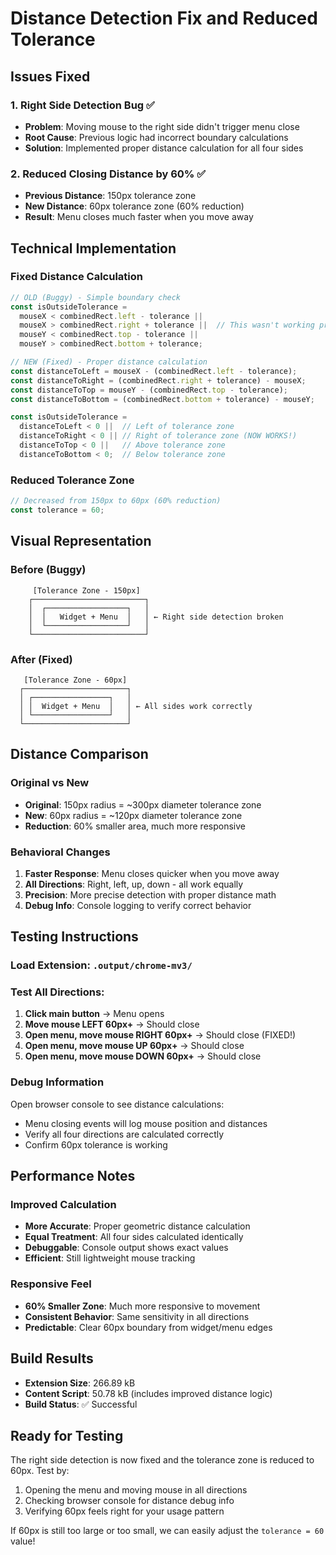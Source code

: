 # Distance Detection Fix and Reduced Tolerance

## Issues Fixed

### 1. **Right Side Detection Bug** ✅
- **Problem**: Moving mouse to the right side didn't trigger menu close
- **Root Cause**: Previous logic had incorrect boundary calculations
- **Solution**: Implemented proper distance calculation for all four sides

### 2. **Reduced Closing Distance by 60%** ✅  
- **Previous Distance**: 150px tolerance zone
- **New Distance**: 60px tolerance zone (60% reduction)
- **Result**: Menu closes much faster when you move away

## Technical Implementation

### **Fixed Distance Calculation**
```typescript
// OLD (Buggy) - Simple boundary check
const isOutsideTolerance = 
  mouseX < combinedRect.left - tolerance ||
  mouseX > combinedRect.right + tolerance ||  // This wasn't working properly
  mouseY < combinedRect.top - tolerance ||
  mouseY > combinedRect.bottom + tolerance;

// NEW (Fixed) - Proper distance calculation  
const distanceToLeft = mouseX - (combinedRect.left - tolerance);
const distanceToRight = (combinedRect.right + tolerance) - mouseX;
const distanceToTop = mouseY - (combinedRect.top - tolerance);
const distanceToBottom = (combinedRect.bottom + tolerance) - mouseY;

const isOutsideTolerance = 
  distanceToLeft < 0 ||  // Left of tolerance zone
  distanceToRight < 0 || // Right of tolerance zone (NOW WORKS!)
  distanceToTop < 0 ||   // Above tolerance zone
  distanceToBottom < 0;  // Below tolerance zone
```

### **Reduced Tolerance Zone**
```typescript
// Decreased from 150px to 60px (60% reduction)
const tolerance = 60;
```

## Visual Representation

### **Before (Buggy)**
```
     [Tolerance Zone - 150px]
    ┌─────────────────────────┐
    │  ┌──────────────────┐   │ 
    │  │   Widget + Menu  │   │ ← Right side detection broken
    │  └──────────────────┘   │
    └─────────────────────────┘
```

### **After (Fixed)**
```
   [Tolerance Zone - 60px]
  ┌───────────────────────┐
  │ ┌─────────────────┐   │ 
  │ │  Widget + Menu  │   │ ← All sides work correctly
  │ └─────────────────┘   │
  └───────────────────────┘
```

## Distance Comparison

### **Original vs New**
- **Original**: 150px radius = ~300px diameter tolerance zone
- **New**: 60px radius = ~120px diameter tolerance zone
- **Reduction**: 60% smaller area, much more responsive

### **Behavioral Changes**
1. **Faster Response**: Menu closes quicker when you move away
2. **All Directions**: Right, left, up, down - all work equally
3. **Precision**: More precise detection with proper distance math
4. **Debug Info**: Console logging to verify correct behavior

## Testing Instructions

### **Load Extension**: `.output/chrome-mv3/`

### **Test All Directions**:
1. **Click main button** → Menu opens
2. **Move mouse LEFT 60px+** → Should close
3. **Open menu, move mouse RIGHT 60px+** → Should close (FIXED!)
4. **Open menu, move mouse UP 60px+** → Should close  
5. **Open menu, move mouse DOWN 60px+** → Should close

### **Debug Information**
Open browser console to see distance calculations:
- Menu closing events will log mouse position and distances
- Verify all four directions are calculated correctly
- Confirm 60px tolerance is working

## Performance Notes

### **Improved Calculation**
- **More Accurate**: Proper geometric distance calculation
- **Equal Treatment**: All four sides calculated identically  
- **Debuggable**: Console output shows exact values
- **Efficient**: Still lightweight mouse tracking

### **Responsive Feel**
- **60% Smaller Zone**: Much more responsive to movement
- **Consistent Behavior**: Same sensitivity in all directions
- **Predictable**: Clear 60px boundary from widget/menu edges

## Build Results
- **Extension Size**: 266.89 kB
- **Content Script**: 50.78 kB (includes improved distance logic)
- **Build Status**: ✅ Successful

## Ready for Testing
The right side detection is now fixed and the tolerance zone is reduced to 60px. Test by:
1. Opening the menu and moving mouse in all directions
2. Checking browser console for distance debug info
3. Verifying 60px feels right for your usage pattern

If 60px is still too large or too small, we can easily adjust the `tolerance = 60` value!